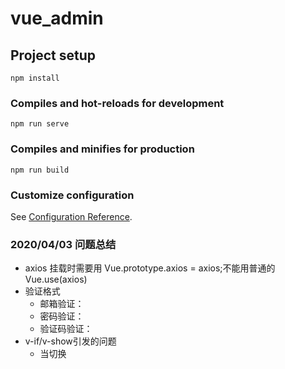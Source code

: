 # vue_admin

## Project setup
```
npm install
```

### Compiles and hot-reloads for development
```
npm run serve
```

### Compiles and minifies for production
```
npm run build
```

### Customize configuration
See [Configuration Reference](https://cli.vuejs.org/config/).

### 2020/04/03 问题总结
 + axios 挂载时需要用 Vue.prototype.axios = axios;不能用普通的 Vue.use(axios)
 + 验证格式
    + 邮箱验证：
    + 密码验证：
    + 验证码验证：
 + v-if/v-show引发的问题
    + 当切换
